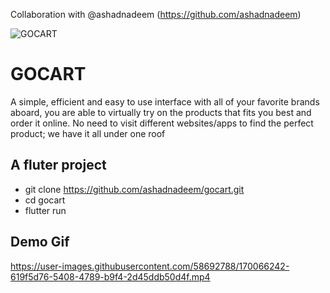 Collaboration with @ashadnadeem (https://github.com/ashadnadeem)

![GOCART](https://user-images.githubusercontent.com/58692788/170067414-22a739b7-c43a-4c4e-b6e1-525e8d12a168.png)
# GOCART
A simple, efficient and easy to use interface with all of your favorite brands aboard,
you are able to virtually try on the products that fits you best and order it online. No
need to visit different websites/apps to find the perfect product; we have it all
under one roof

## A fluter project
- git clone https://github.com/ashadnadeem/gocart.git
- cd gocart
- flutter run

## Demo Gif


https://user-images.githubusercontent.com/58692788/170066242-619f5d76-5408-4789-b9f4-2d45ddb50d4f.mp4

